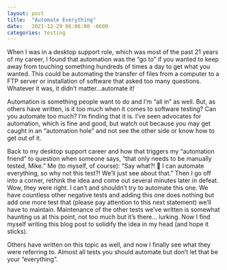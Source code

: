 ```yaml
---
layout: post
title:  "Automate Everything"
date:   2021-12-29 06:06:00 -0600
categories: testing
---
```

<style type="text/css">
  .rss-subscribe {
	  display: none;
  }
</style>

When I was in a desktop support role, which was most of the past 21 years of my career, I found that automation was the “go to” if you wanted to keep away from touching something hundreds of times a day to get what you wanted. This could be automating the transfer of files from a computer to a FTP server or installation of software that asked too many questions. Whatever it was, it didn’t matter...automate it!

Automation is something people want to do and I’m “all in” as well. But, as others have written, is it too much when it comes to software testing? Can you automate too much? I’m finding that it is. I’ve seen advocates for automation, which is fine and good, but watch out because you may get caught in an “automation hole” and not see the other side or know how to get out of it.

Back to my desktop support career and how that triggers my “automation friend” to question when someone says, “that only needs to be manually tested, Mike.”  Me (to myself, of course):  “Say what?! 🤨 I can automate everything, so why not this test?! We’ll just see about that.” Then I go off into a corner, rethink the idea and come out several minutes later in defeat. Wow, they were right. I can’t and shouldn’t try to automate this one. We have countless other negative tests and adding this one does nothing but add one more test that (please pay attention to this next statement) we’ll have to maintain. Maintenance of the other tests we’ve written is somewhat haunting us at this point, not too much but it’s there... lurking. Now I find myself writing this blog post to solidify the idea in my head (and hope it sticks).

Others have written on this topic as well, and now I finally see what they were referring to. Almost all tests you should automate but don’t let that be your “everything”.